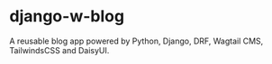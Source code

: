 # django-w-blog
A reusable blog app powered by Python, Django, DRF, Wagtail CMS, TailwindsCSS and DaisyUI.
